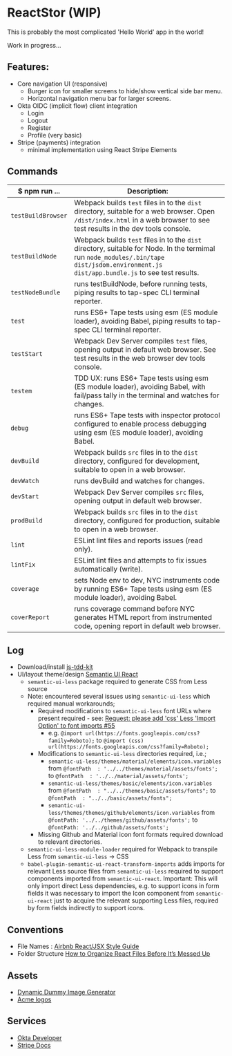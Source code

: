 # ReactStor (WIP)

This is probably the most complicated 'Hello World' app in the world!

Work in progress...

## Features: 

- Core navigation UI (responsive)
  - Burger icon for smaller screens to hide/show vertical side bar menu.
  - Horizontal navigation menu bar for larger screens.
- Okta OIDC (implicit flow) client integration
  - Login
  - Logout
  - Register
  - Profile (very basic)
- Stripe (payments) integration
  - minimal implementation using React Stripe Elements

## Commands


| $ npm run ...              | Description:                                                            |
|-------------------------------------|-------------------------------------------------------------------------|
| `testBuildBrowser`        | Webpack builds `test` files in to the `dist` directory, suitable for a web browser.  Open `/dist/index.html` in a web browser to see test results in the dev tools console. |
| `testBuildNode`           | Webpack builds `test` files in to the `dist` directory, suitable for Node.  In the termimal run `node_modules/.bin/tape dist/jsdom.environment.js dist/app.bundle.js` to see test results. |
| `testNodeBundle`          | runs testBuildNode, before running tests, piping results to tap-spec CLI terminal reporter. |
| `test`                    | runs ES6+ Tape tests using esm (ES module loader), avoiding Babel, piping results to tap-spec CLI terminal reporter. |
| `testStart`               | Webpack Dev Server compiles `test` files, opening output in default web browser.  See test results in the web browser dev tools console. |
| `testem`                  | TDD UX: runs ES6+ Tape tests using esm (ES module loader), avoiding Babel, with fail/pass tally in the terminal and watches for changes. |
| `debug`                   | runs ES6+ Tape tests with inspector protocol configured to enable process debugging using esm (ES module loader), avoiding Babel. |
| `devBuild`                | Webpack builds `src` files in to the `dist` directory, configured for development, suitable to open in a web browser. |
| `devWatch`                | runs devBuild and watches for changes. |
| `devStart`                | Webpack Dev Server compiles `src` files, opening output in default web browser. |
| `prodBuild`               | Webpack builds `src` files in to the `dist` directory, configured for production, suitable to open in a web browser. |
| `lint`                    | ESLint lint files and reports issues (read only). |
| `lintFix`                 | ESLint lint files and attempts to fix issues automatically (write). |
| `coverage`                | sets Node env to dev, NYC instruments code by running ES6+ Tape tests using esm (ES module loader), avoiding Babel. |
| `coverReport`             | runs coverage command before NYC generates HTML report from instrumented code, opening report in default web browser. |


## Log

- Download/install [js-tdd-kit](https://github.com/lfurzewaddock/js-tdd-kit)
- UI/layout theme/design [Semantic UI React](https://react.semantic-ui.com/)
  - `semantic-ui-less` package required to generate CSS from Less source
  - Note: encountered several issues using `semantic-ui-less` which required manual workarounds;
    - Required modifications to `semantic-ui-less` font URLs where present required - see: [Request: please add 'css' Less 'Import Option' to font imports #55](https://github.com/Semantic-Org/Semantic-UI-LESS/issues/55)
      - e.g. `@import url(https://fonts.googleapis.com/css?family=Roboto);` to `@import (css) url(https://fonts.googleapis.com/css?family=Roboto);`
    - Modifications to `semantic-ui-less` directories required, i.e.; 
      - `semantic-ui-less/themes/material/elements/icon.variables` from `@fontPath  : '../../themes/material/assets/fonts';` to `@fontPath  : '../../material/assets/fonts';`
      - `semantic-ui-less/themes/basic/elements/icon.variables` from `@fontPath  : "../../themes/basic/assets/fonts";` to `@fontPath  : "../../basic/assets/fonts";`
      - `semantic-ui-less/themes/themes/github/elements/icon.variables` from `@fontPath: '../../themes/github/assets/fonts';` to `@fontPath: '../../github/assets/fonts';`
    - Missing Github and Material icon font formats required download to relevant directories.
  - `semantic-ui-less-module-loader` required for Webpack to transpile Less from `semantic-ui-less` -> CSS
  - `babel-plugin-semantic-ui-react-transform-imports` adds imports for relevant Less source files from `semantic-ui-less` required to support components imported from `semantic-ui-react`. Important: This will only import direct Less dependencies, e.g. to support icons in form fields it was necessary to import the Icon component from `semantic-ui-react` just to acquire the relevant supporting Less files, required by form fields indirectly to support icons.


## Conventions

- File Names : [Airbnb React/JSX Style Guide](https://github.com/airbnb/javascript/tree/master/react#naming)
- Folder Structure [How to Organize React Files Before It’s Messed Up](https://engineering.opsgenie.com/how-to-organize-react-files-before-its-messed-up-c85387f691be?gi=9ede35dbc980)


## Assets

- [Dynamic Dummy Image Generator](https://dummyimage.com/300x300/fff/aaa)
- [Acme logos](http://acmelogos.com/)

## Services

- [Okta Developer](https://developer.okta.com/code/react/)
- [Stripe Docs](https://stripe.com/docs)
